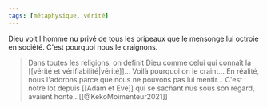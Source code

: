 ```yaml
---
tags: [métaphysique, vérité]
---
```


Dieu voit l'homme nu privé de tous les oripeaux que le mensonge lui octroie en société. C'est pourquoi nous le craignons.

> Dans toutes les religions, on définit Dieu comme celui qui connaît la [[vérité et vérifiabilité|vérité]]... Voilà pourquoi on le craint... En réalité, nous l'adorons parce que nous ne pouvons pas lui mentir... C'est notre lot depuis [[Adam et Eve]] qui se sachant nus sous son regard, avaient honte...[[@KekoMoimenteur2021]]